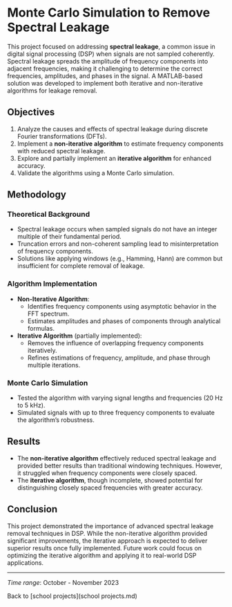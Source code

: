 # Monte Carlo Simulation to Remove Spectral Leakage

This project focused on addressing **spectral leakage**, a common issue in digital signal processing (DSP) when signals are not sampled coherently. Spectral leakage spreads the amplitude of frequency components into adjacent frequencies, making it challenging to determine the correct frequencies, amplitudes, and phases in the signal. A MATLAB-based solution was developed to implement both iterative and non-iterative algorithms for leakage removal.

## Objectives

1. Analyze the causes and effects of spectral leakage during discrete Fourier transformations (DFTs).
2. Implement a **non-iterative algorithm** to estimate frequency components with reduced spectral leakage.
3. Explore and partially implement an **iterative algorithm** for enhanced accuracy.
4. Validate the algorithms using a Monte Carlo simulation.

## Methodology

### **Theoretical Background**
- Spectral leakage occurs when sampled signals do not have an integer multiple of their fundamental period.
- Truncation errors and non-coherent sampling lead to misinterpretation of frequency components.
- Solutions like applying windows (e.g., Hamming, Hann) are common but insufficient for complete removal of leakage.

### **Algorithm Implementation**
- **Non-Iterative Algorithm**:
  - Identifies frequency components using asymptotic behavior in the FFT spectrum.
  - Estimates amplitudes and phases of components through analytical formulas.
- **Iterative Algorithm** (partially implemented):
  - Removes the influence of overlapping frequency components iteratively.
  - Refines estimations of frequency, amplitude, and phase through multiple iterations.

### **Monte Carlo Simulation**
- Tested the algorithm with varying signal lengths and frequencies (20 Hz to 5 kHz).
- Simulated signals with up to three frequency components to evaluate the algorithm’s robustness.

## Results

- The **non-iterative algorithm** effectively reduced spectral leakage and provided better results than traditional windowing techniques. However, it struggled when frequency components were closely spaced.
- The **iterative algorithm**, though incomplete, showed potential for distinguishing closely spaced frequencies with greater accuracy.

## Conclusion

This project demonstrated the importance of advanced spectral leakage removal techniques in DSP. While the non-iterative algorithm provided significant improvements, the iterative approach is expected to deliver superior results once fully implemented. Future work could focus on optimizing the iterative algorithm and applying it to real-world DSP applications.

---

*Time range*: October - November 2023  

Back to [school projects](school projects.md)
